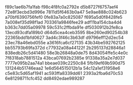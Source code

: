 f89c1ae6b7fa1fab
f98c4f8fc0a2792e
d5b8727f6757aef4
72e8f3ecbd3d996e
7811d5f6463b0a47
5e9ae888c024b623
a70bf6390756fef0
0fe83a7a0c825087
f695a5d0f8428fe5
7a008ef35d98f1ad
703361a9846fee29
adf11ba154cba4d4
b363c7dd05a09978
59c531c2ffbda91e
df5030912b2fe8ca
13ecd93cdfa189b0
d64d5cea4ceb3595
8be260ed90254b38
22365bdd1bfd0627
3ad4c3f46c3b63df
d9796eff12d2ec54
23ec78a46ebd055e
a3616fca6cf27135
43b34be592762125
bb55793b69fa372d
c77932a08a44122f
2b295137d28846a1
838edb26c5d41480
58e3b26848a0de75
8d43054ffe5c4e0c
7f8318ab7881512a
43bca07692b2385e
91338a35a2e7d037
7777e095b2aa74a1
bbeae039c2250c84
5fb19ef69b590d75
131244b51746eaa2
1e6d564515012b1a
54c12a1ef31958e6
c5e83c5d65af1941
ac593ffa8339dd61
2393a2fba6d70c53
6e81298711cfc452
dd8492edae989287
